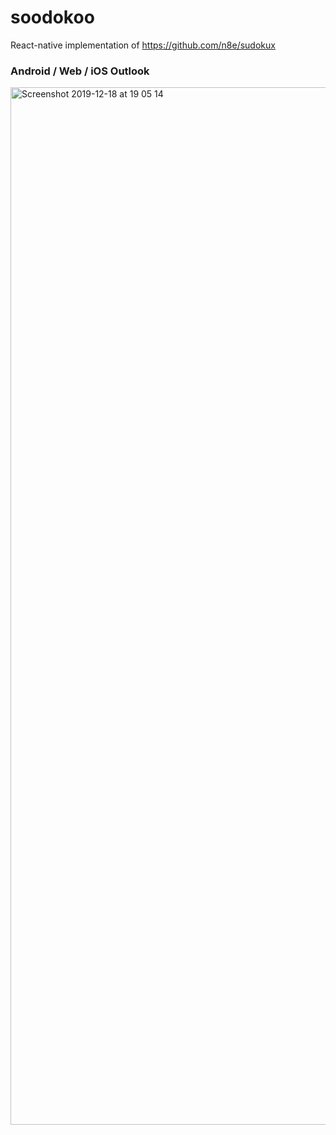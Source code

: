 # soodokoo
React-native implementation of https://github.com/n8e/sudokux

### Android / Web / iOS Outlook
<img width="1660" alt="Screenshot 2019-12-18 at 19 05 14" src="https://user-images.githubusercontent.com/12892047/71102392-77c89a80-21c9-11ea-9609-78e33d147156.png">

